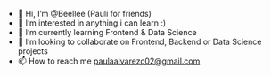 - 👋 Hi, I’m @Beellee (Pauli for friends)
- 👀 I’m interested in anything i can learn :) 
- 🌱 I’m currently learning Frontend & Data Science
- 💞️ I’m looking to collaborate on Frontend, Backend or Data Science projects 
- 📫 How to reach me paulaalvarezc02@gmail.com


<!---
Beellee/Beellee is a ✨ special ✨ repository because its `README.md` (this file) appears on your GitHub profile.
You can click the Preview link to take a look at your changes.
--->
